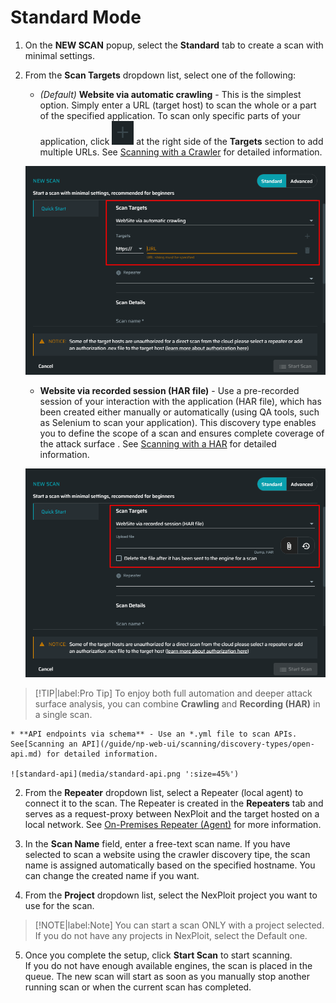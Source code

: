 # Standard Mode
1. On the **NEW SCAN** popup, select the **Standard** tab to create a scan with minimal settings.
2. From the **Scan Targets** dropdown list, select one of the following:
    * _(Default)_ **Website via automatic crawling** - This is the simplest option. Simply enter a URL (target host) to scan the whole or a part of the specified application. To scan only specific parts of your application, click ![plus-dark](media/plus-dark.png ':size=3%') at the right side of the **Targets** section to add multiple URLs. See [Scanning with a Crawler](/guide/np-web-ui/scanning/discovery-types/crawler.md) for detailed information.

    ![standard-crawler](media/standard-crawler.png ':size=45%')

    * **Website via recorded session (HAR file)** - Use a pre-recorded session of your interaction with the application (HAR file), which has been created either manually or automatically (using QA tools, such as Selenium to scan your application). This discovery type enables you to define the scope of a scan and ensures complete coverage of the attack surface . See [Scanning with a HAR](/guide/np-web-ui/scanning/discovery-types/har.md) for detailed information.

    ![standard-har](media/standard-har.png ':size=45%')

  >[!TIP|label:Pro Tip]
  To enjoy both full automation and deeper attack surface analysis, you can combine **Crawling** and **Recording (HAR)** in a single scan.

    * **API endpoints via schema** - Use an *.yml file to scan APIs. See[Scanning an API](/guide/np-web-ui/scanning/discovery-types/open-api.md) for detailed information.

    ![standard-api](media/standard-api.png ':size=45%')

2. From the **Repeater** dropdown list, select a Repeater (local agent) to connect it to the scan. The Repeater is created in the **Repeaters** tab and serves as a request-proxy between NexPloit and the target hosted on a local network.  See [On-Premises Repeater (Agent)](/guide/introduction/deployment-onprem.md) for more information.

3. In the **Scan Name** field, enter a free-text scan name.
    If you have selected to scan a website using the crawler discovery tipe, the scan name is assigned automatically based on the specified hostname. You can change the created name if you want.

4. From the **Project** dropdown list, select the NexPloit project you want to use for the scan.
  >[!NOTE|label:Note]
    You can start a scan ONLY with a project selected. If you do not have any projects in NexPloit, select the Default one.

5. Once you complete the setup, click **Start Scan** to start scanning.<br>
  If you do not have enough available engines, the scan is placed in the queue. The new scan will start as soon as you manually stop another running scan or when the current scan has completed.




